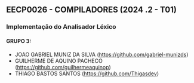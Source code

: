 ## EECP0026 - COMPILADORES (2024 .2 - T01)
### Implementação do Analisador Léxico
#### GRUPO 3:
* JOAO GABRIEL MUNIZ DA SILVA (https://github.com/gabriel-munizds)
* GUILHERME DE AQUINO PACHECO (https://github.com/guilhermeaquinop)
* THIAGO BASTOS SANTOS (https://github.com/Thigasdev)